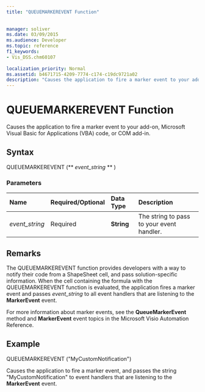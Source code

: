 ```yaml
---
title: "QUEUEMARKEREVENT Function"
 
 
manager: soliver
ms.date: 03/09/2015
ms.audience: Developer
ms.topic: reference
f1_keywords:
- Vis_DSS.chm60107
 
localization_priority: Normal
ms.assetid: b4671715-4209-7774-c174-c19dc9721a02
description: "Causes the application to fire a marker event to your add-on, Microsoft Visual Basic for Applications (VBA) code, or COM add-in."
---
```


# QUEUEMARKEREVENT Function

Causes the application to fire a marker event to your add-on, Microsoft Visual Basic for Applications (VBA) code, or COM add-in. 
  
## Syntax

QUEUEMARKEREVENT (** *event_string* ** ) 
  
### Parameters

|**Name**|**Required/Optional**|**Data Type**|**Description**|
|:-----|:-----|:-----|:-----|
| _event_string_ <br/> |Required  <br/> |**String** <br/> | The string to pass to your event handler.  <br/> |
   
## Remarks

The QUEUEMARKEREVENT function provides developers with a way to notify their code from a ShapeSheet cell, and pass solution-specific information. When the cell containing the formula with the QUEUEMARKEREVENT function is evaluated, the application fires a marker event and passes  _event_string_ to all event handlers that are listening to the **MarkerEvent** event. 
  
For more information about marker events, see the **QueueMarkerEvent** method and **MarkerEvent** event topics in the Microsoft Visio Automation Reference. 
  
## Example

QUEUEMARKEREVENT ("MyCustomNotification") 
  
Causes the application to fire a marker event, and passes the string "MyCustomNotification" to event handlers that are listening to the **MarkerEvent** event. 
  

